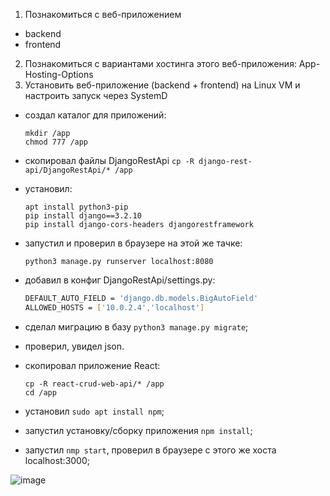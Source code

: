 1. Познакомиться с веб-приложением
- backend
- frontend
2. Познакомиться с вариантами хостинга этого веб-приложения:
App-Hosting-Options
3. Установить веб-приложение (backend + frontend) на Linux VM и настроить запуск через SystemD  

  - создал каталог для приложений:
    ```console
    mkdir /app
    chmod 777 /app
    ```
  
  - скопировал файлы DjangoRestApi `cp -R django-rest-api/DjangoRestApi/* /app`
  
  - установил:
    ```console
    apt install python3-pip
    pip install django==3.2.10
    pip install django-cors-headers djangorestframework
    ```
  
  - запустил и проверил в браузере на этой же тачке:
    ```console
    python3 manage.py runserver localhost:8080
    ```
  
  - добавил в конфиг DjangoRestApi/settings.py:
    ```bash
    DEFAULT_AUTO_FIELD = 'django.db.models.BigAutoField'
    ALLOWED_HOSTS = ['10.0.2.4','localhost']
    ```
  
  - сделал миграцию в базу `python3 manage.py migrate`;
  
  - проверил, увидел json.  
  
  - скопировал приложение React:
    ```console
    cp -R react-crud-web-api/* /app
    cd /app
    ```
  
  - установил `sudo apt install npm`;
  
  - запустил установку/сборку приложения `npm install`;
  - запустил `nmp start`, проверил в браузере с этого же хоста localhost:3000;


![image](https://github.com/tms-dos21-onl/sergey-novik/assets/77771829/14410c45-4546-49e2-9961-76cc0226401a)

